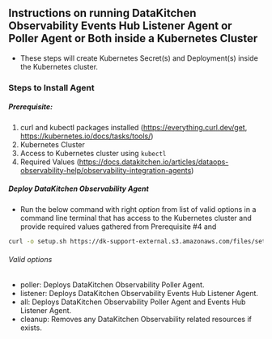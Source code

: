 ## Instructions on running DataKitchen Observability Events Hub Listener Agent or Poller Agent or Both inside a Kubernetes Cluster
* These steps will create Kubernetes Secret(s) and Deployment(s) inside the Kubernetes cluster.
### Steps to Install Agent
##### Prerequisite:

1. curl and kubectl packages installed (https://everything.curl.dev/get, https://kubernetes.io/docs/tasks/tools/)
2. Kubernetes Cluster
3. Access to Kubernetes cluster using `kubectl`
4. Required Values (https://docs.datakitchen.io/articles/dataops-observability-help/observability-integration-agents)
##### Deploy DataKitchen Observability Agent

* Run the below command with right *option* from list of valid options in a command line terminal that has access to the Kubernetes cluster and provide required values gathered from Prerequisite #4 and

```bash
curl -o setup.sh https://dk-support-external.s3.amazonaws.com/files/setup.sh && bash setup.sh <option>
```
###### Valid options
* poller: Deploys DataKitchen Observability Poller Agent.
* listener: Deploys DataKitchen Observability Events Hub Listener Agent.
* all: Deploys DataKitchen Observability Poller Agent and Events Hub Listener Agent.
* cleanup: Removes any DataKitchen Observability related resources if exists.
